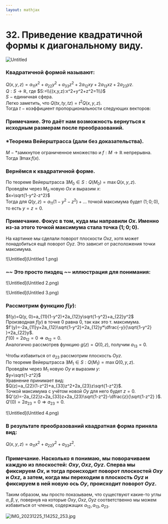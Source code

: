 ```yaml
---  
layout: mathjax  
---  
```

  
# 32. Приведение квадратичной формы к диагональному виду.  
  
![Untitled](Untitled.png)  
  
### Квадратичной формой называют:  
$Q(x,y,z)=a_{11}x^2+a_{22}y^2+a_{33}z^2+2a_{12}xy+2a_{13}xz+2a_{23}yz$.  
$Q:S\to\mathbb{R}$, где $S:=\\{(x,y,z):x^2+y^2+z^2=1\\}$  
$S~-~$единичная сфера.  
Легко заметить, что $Q(tx,ty,tz)=t^2Q(x,y,z)$.  
Тогда $t~-~$коэффициент пропорциональности следующих векторов:  
  
### Примечание. Это даёт нам возможность вернуться к исходным размерам после преобразований.  
  
### *Теорема Вейерштрасса (дали без доказательства).  
$M~-~$*замкнутое ограниченное множество и $f:M\to\mathbb{R}$ непрерывна.  
Тогда $\exists\max f(x)$.  
  
### Вернёмся к квадратичной форме.  
По теореме Вейерштрасса $\exists M_0\in S:Q(M_0)=\max Q(x,y,z)$.  
Проведём через $M_0$ новую $Ox$ и выразим $x$:  
$x=\sqrt{1-y^2-z^2}$  
Тогда для $Q(y,z)=a_{11}(1-y^2-z^2)+...$ точкой максимума будет $(1;0;0)$, то есть $y=z=0$.  
  
### Примечание. Фокус в том, куда мы направили $Ox$. Именно из-за этого точкой максимума стала точка $(1;0;0)$.  
На картинке мы сделали поворот плоскости $Oxz$, хотя может понадобиться ещё поворот $Oyz$. Это зависит от расположения точки максимума.  
  
![Untitled](Untitled 1.png)  
  
###  ~~ Это просто пиздец ~~  иллюстрация для понимания:  
  
![Untitled](Untitled 2.png)  
  
![Untitled](Untitled 3.png)  
  
### Рассмотрим функцию $f(y):$  
$f(y)=Q(y, 0)=a_{11}(1-y^2)+2a_{12}y\sqrt{1-y^2}+a_{22}y^2$  
Производная $f(y)$ в точке 0 равна 0, так как это т. максимума.  
$f'(y)=-2a_{11}y+2a_{12}\sqrt{1-y^2}+2a_{12}y*\dfrac{-y}{\sqrt{1-y^2} }+2a_{22}y$.  
$f'(0)=2a_{12}=0\Rightarrow a_{12}=0$.  
Аналогично рассмотрев функцию $g(z)=Q(0,z)$, получим $a_{13}=0$.  
  
Чтобы избавиться от $a_{23}$ рассмотрим плоскость $Oyz$.  
По теореме Вейерштрасса $\exists M_1\in S:Q(M_1)=\max Q(0,y,z)$.  
Проведём через $M_1$ новую $Oy$ и выразим $y$:  
$y=\sqrt{1-z^2}$  
Уравнение принимает вид:  
$Q(z)=a_{22}(1-z^2)+a_{33}z^2+2a_{23}z\sqrt{1-z^2}$.  
Точкой максимума с учётом новой $Oy$ для него будет $z=0$.  
$Q'(z)=-2a_{22}z+2a_{33}z+2a_{23}\sqrt{1-z^2}-\dfrac{z}{\sqrt{1-z^2} }$.  
$Q'(0)=2a_{23}=0\Rightarrow a_{23}=0$.  
  
![Untitled](Untitled 4.png)  
  
### В результате преобразований квадратная форма приняла вид:  
$Q(x,y,z)=a_{11}x^2+a_{22}y^2+a_{33}z^2$.  
  
### Примечание. Насколько я понимаю, мы поворачиваем каждую из плоскостей: $Oxy, Oxz, Oyz$. Сперва мы фиксируем $Ox$, и тогда происходит поворот плоскостей $Oxy$ и $Oxz$, а затем, когда мы переходим в плоскость $Oyz$ и фиксируем в ней новую ось $Oy$, происходит поворот $Oyz$.  
Таким образом, мы просто показываем, что существуют какие-то углы $\alpha, \beta, \gamma$, повернув на которые $Oxy, Oxz,Oyz$ соответственно мы можем избавиться от членов, содержащих $a_{12},a_{13},a_{23}$.  
  
![IMG_20231225_114252_253.jpg](IMG_20231225_114252_253.jpg)  
